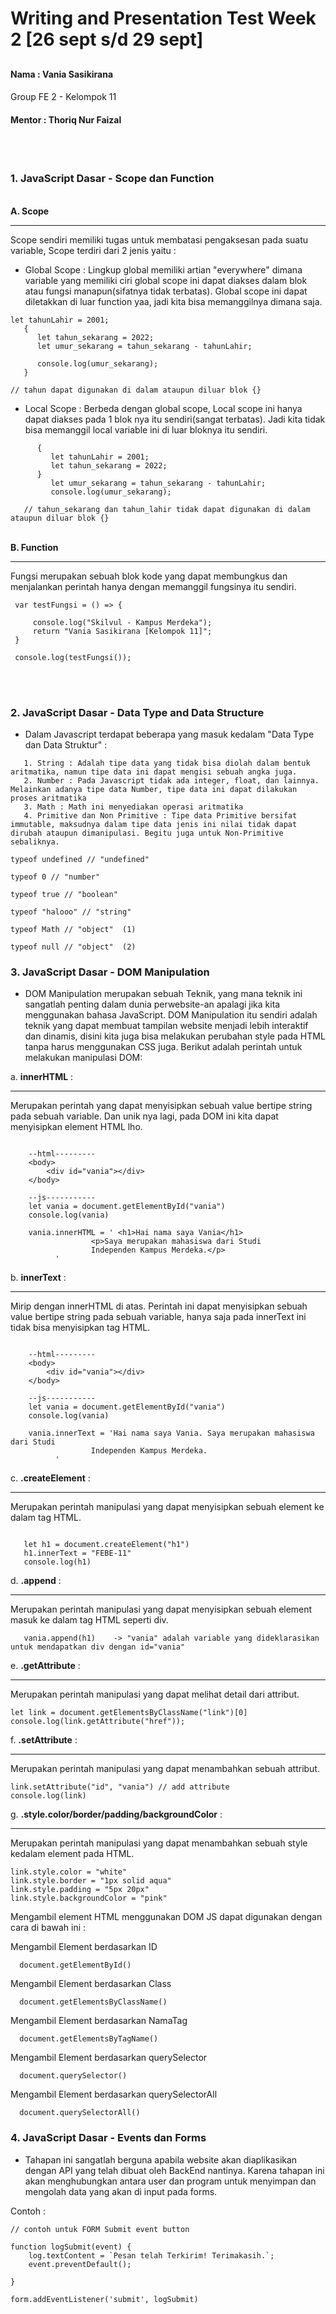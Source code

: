 # Writing and Presentation Test Week 2 [26 sept s/d 29 sept]
## <h4>Nama     : Vania Sasikirana</h4><h4></h4>Group FE 2 - Kelompok 11</h4> <h4>Mentor : Thoriq Nur Faizal</h4>

<br>
<br>

### **1. JavaScript Dasar - Scope dan Function**

  <br><b>A. Scope</b><hr> Scope sendiri memiliki tugas untuk membatasi pengaksesan pada suatu variable, Scope terdiri dari 2 jenis yaitu :<br>
    
   - Global Scope : Lingkup global memiliki artian "everywhere" dimana variable yang memiliki ciri global scope ini dapat diakses dalam blok atau fungsi manapun(sifatnya tidak terbatas). Global scope ini dapat diletakkan di luar function yaa, jadi kita bisa memanggilnya dimana saja.

   ```
   let tahunLahir = 2001;
      {
         let tahun_sekarang = 2022;
         let umur_sekarang = tahun_sekarang - tahunLahir;

         console.log(umur_sekarang);
      }
   
   // tahun dapat digunakan di dalam ataupun diluar blok {}

   ```
    
   
   - Local Scope : Berbeda dengan global scope, Local scope ini hanya dapat diakses pada 1 blok nya itu sendiri(sangat terbatas). Jadi kita tidak bisa memanggil local variable ini di luar bloknya itu sendiri.

   ```
         {
            let tahunLahir = 2001;
            let tahun_sekarang = 2022;
         }
            let umur_sekarang = tahun_sekarang - tahunLahir;
            console.log(umur_sekarang);

      // tahun_sekarang dan tahun_lahir tidak dapat digunakan di dalam ataupun diluar blok {}
   ```
  

   <br><b>B. Function</b><hr>Fungsi merupakan sebuah blok kode yang dapat membungkus dan menjalankan perintah hanya dengan memanggil fungsinya itu sendiri.<br>


   ```
    var testFungsi = () => {

        console.log("Skilvul - Kampus Merdeka");
        return "Vania Sasikirana [Kelompok 11]";
    }

    console.log(testFungsi());
   ```
<br>
<br>

### **2. JavaScript Dasar - Data Type and Data Structure**

- Dalam Javascript terdapat beberapa yang masuk kedalam "Data Type dan Data Struktur" :
 ```
    1. String : Adalah tipe data yang tidak bisa diolah dalam bentuk aritmatika, namun tipe data ini dapat mengisi sebuah angka juga.
    2. Number : Pada Javascript tidak ada integer, float, dan lainnya. Melainkan adanya tipe data Number, tipe data ini dapat dilakukan proses aritmatika
    3. Math : Math ini menyediakan operasi aritmatika
    4. Primitive dan Non Primitive : Tipe data Primitive bersifat immutable, maksudnya dalam tipe data jenis ini nilai tidak dapat dirubah ataupun dimanipulasi. Begitu juga untuk Non-Primitive sebaliknya.
 ```


 ```
typeof undefined // "undefined"

typeof 0 // "number"

typeof true // "boolean"

typeof "halooo" // "string"

typeof Math // "object"  (1)

typeof null // "object"  (2)

 ```

### **3. JavaScript Dasar - DOM Manipulation**

- DOM Manipulation merupakan sebuah Teknik, yang mana teknik ini sangatlah penting dalam dunia perwebsite-an apalagi jika kita menggunakan bahasa JavaScript. DOM Manipulation itu sendiri adalah teknik yang dapat membuat tampilan website menjadi lebih interaktif dan dinamis, disini kita juga bisa melakukan perubahan style pada HTML tanpa harus menggunakan CSS juga. Berikut adalah perintah untuk melakukan manipulasi DOM:


a. <b>innerHTML</b> : <hr> Merupakan perintah yang dapat menyisipkan sebuah value bertipe string pada sebuah variable. Dan unik nya lagi, pada DOM ini kita dapat menyisipkan element HTML lho.

```
    
    --html---------
    <body>
        <div id="vania"></div>
    </body>

    --js-----------
    let vania = document.getElementById("vania")
    console.log(vania)

    vania.innerHTML = ' <h1>Hai nama saya Vania</h1>
                  <p>Saya merupakan mahasiswa dari Studi
                  Independen Kampus Merdeka.</p>
          '

```
b. <b>innerText</b> : <hr> Mirip dengan innerHTML di atas. Perintah ini dapat menyisipkan sebuah value bertipe string pada sebuah variable, hanya saja pada innerText ini tidak bisa menyisipkan tag HTML.

```
    
    --html---------
    <body>
        <div id="vania"></div>
    </body>

    --js-----------
    let vania = document.getElementById("vania")
    console.log(vania)

    vania.innerText = 'Hai nama saya Vania. Saya merupakan mahasiswa dari Studi
                  Independen Kampus Merdeka.
          '

```

c. <b>.createElement</b> : <hr> Merupakan perintah manipulasi yang dapat menyisipkan sebuah element ke dalam tag HTML.

```

   let h1 = document.createElement("h1")
   h1.innerText = "FEBE-11"
   console.log(h1)

```
d. <b>.append</b> : <hr> Merupakan perintah manipulasi yang dapat menyisipkan sebuah element masuk ke dalam tag HTML seperti div.

```
   vania.append(h1)    -> "vania" adalah variable yang dideklarasikan untuk mendapatkan div dengan id="vania"
```
e. <b>.getAttribute</b> : <hr> Merupakan perintah manipulasi yang dapat melihat detail dari attribut.

```
let link = document.getElementsByClassName("link")[0]
console.log(link.getAttribute("href")); 
```
f. <b>.setAttribute</b> : <hr> Merupakan perintah manipulasi yang dapat menambahkan sebuah attribut.

```
link.setAttribute("id", "vania") // add attribute
console.log(link)
```
g. <b>.style.color/border/padding/backgroundColor</b> : <hr> Merupakan perintah manipulasi yang dapat menambahkan sebuah style kedalam element pada HTML.

```
link.style.color = "white"
link.style.border = "1px solid aqua"
link.style.padding = "5px 20px"
link.style.backgroundColor = "pink"
```

Mengambil element HTML menggunakan DOM JS dapat digunakan dengan cara di bawah ini :

Mengambil Element berdasarkan ID
```
  document.getElementById()
```

Mengambil Element berdasarkan Class
```
  document.getElementsByClassName()
```
Mengambil Element berdasarkan NamaTag
```
  document.getElementsByTagName()
```
Mengambil Element berdasarkan querySelector
```
  document.querySelector()
```
Mengambil Element berdasarkan querySelectorAll
```
  document.querySelectorAll()
```

### **4. JavaScript Dasar - Events dan Forms**

- Tahapan ini sangatlah berguna apabila website akan diaplikasikan dengan API yang telah dibuat oleh BackEnd nantinya. Karena tahapan ini akan menghubungkan antara user dan program untuk menyimpan dan mengolah data yang akan di input pada forms.

Contoh :
```
// contoh untuk FORM Submit event button

function logSubmit(event) {
    log.textContent = `Pesan telah Terkirim! Terimakasih.`;
    event.preventDefault();

}

form.addEventListener('submit', logSubmit)
```